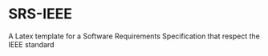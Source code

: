 SRS-IEEE
========

A Latex template for a Software Requirements Specification that respect the IEEE standard

